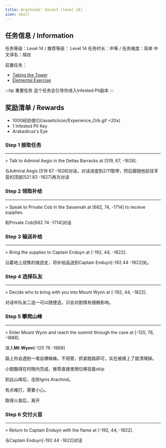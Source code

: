 ```yaml
---
title: Arachnids' Ascent (level 14)
icon: skull
---
```


## 任务信息 / Information
任务等级：Level 14 / 推荐等级： Level 14
任务时长：中等 / 任务难度：简单
中文译名：熔丝

前置任务：
+ [Taking the Tower](/quests/lvl1-10/level%208%20-%20taking%20the%20tower.html)
+ [Elemental Exercise](/quests/lvl11-20/level%2011%20-%20elemental%20exercise.html)

:::tip 重要任务
这个任务会引导你进入Infested Pit副本
:::

## 奖励清单 / Rewards

+ 1000经验值![](/assets/icon/Experience_Orb.gif =20x) 
+ 1 Infested Pit Key
+ Arakadicus's Eye

### Step 1 接取任务
---
\> Talk to Admiral Aegis in the Detlas Barracks at [519, 67, -1628].

与<NPC>Admiral Aegis</NPC> <CC>[519 67 -1628]</CC>对话，对话进度到2/11暂停，然后跟随他前往军营的顶层<CC>[521 83 -1627]</CC>再次对话

### Step 2 领取补给
---
\> Speak to Private Cob in the Savannah at [682, 74, -1714] to receive supplies.

和<NPC>Private Cob</NPC><CC>[682 74 -1714]</CC>对话

### Step 3 输送补给
---
\> Bring the supplies to Captain Enduyn at [-192, 44, -1822].

沿着地上烧焦的痕迹走，将补给品送到<NPC>Captain Enduyn</NPC><CC>[-192 44 -1822]</CC>处。
### Step 4 选择队友
--- 
\> Decide who to bring with you into Mount Wynn at [-192, 44, -1822].

对话中队友二选一可以随便选，只会对剧情有细微影响。

### Step 5 攀爬山峰
---
\> Enter Mount Wynn and reach the summit through the cave at [-120, 76, -1888].

进入**Mt.Wynn**<CC>[-120 76 -1888]</CC>

路上你会遇到一堆自爆蜘蛛。不用管，抓紧跑路即可，实在被缠上了就清理掉。

小跑酷得在时限内完成，推荐直接使用位移技能skip

到达山峰后，击败<mob>Ignis Arachnid</mob>。

有点难打，需要小心。

取得火苗后，离开

### Step 6 交付火苗
--- 
\> Return to Captain Enduyn with the flame at [-192, 44, -1822].

与<NPC>Captain Enduyn</NPC><CC>[-192 44 -1822]</CC>对话


